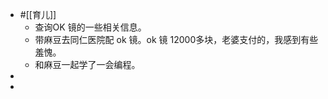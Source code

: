 - #[[育儿]]
    - 查询OK 镜的一些相关信息。
    - 带麻豆去同仁医院配 ok 镜。ok 镜 12000多块，老婆支付的，我感到有些羞愧。
    - 和麻豆一起学了一会编程。
- 
- 
